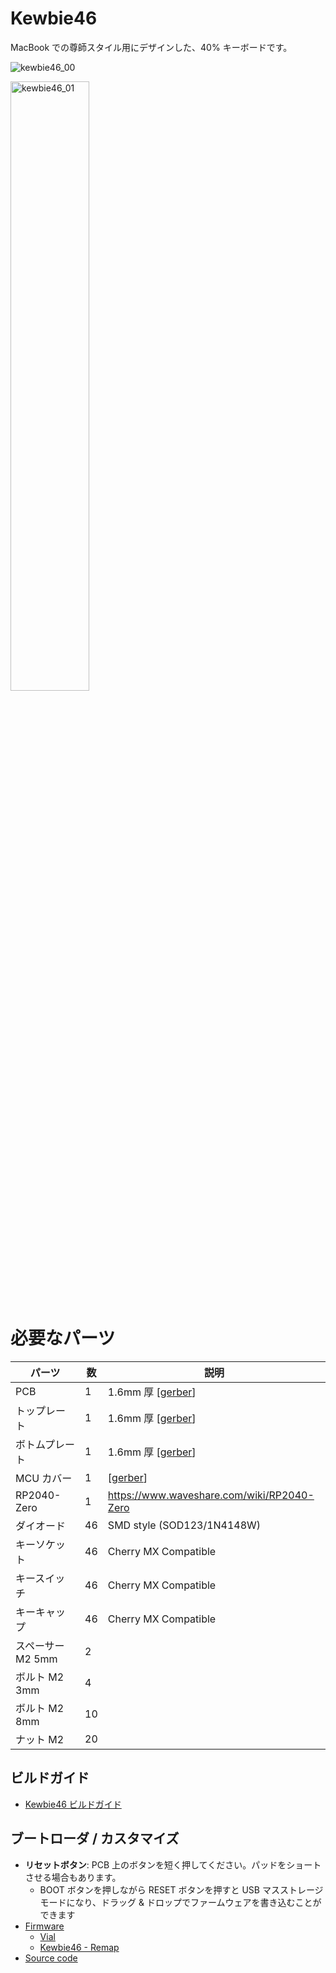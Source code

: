 # Kewbie46

MacBook での尊師スタイル用にデザインした、40% キーボードです。

![kewbie46_00](https://i.imgur.com/eWcHN0J.png)

<img src="https://i.imgur.com/OsmuWYN.png" alt="kewbie46_01" width="50%" />

# 必要なパーツ

|パーツ|数|説明|
|---|--|--|
|PCB|1|1.6mm 厚 [[gerber](gerber/kewbie46/jlcpcb)]|
|トップレート|1|1.6mm 厚 [[gerber](gerber/kewbie46/jlcpcb)]|
|ボトムプレート|1|1.6mm 厚 [[gerber](gerber/kewbie46/jlcpcb)]|
|MCU カバー|1|[[gerber](gerber/kewbie46/jlcpcb)]|
|RP2040-Zero|1|https://www.waveshare.com/wiki/RP2040-Zero|
|ダイオード|46|SMD style (SOD123/1N4148W)|
|キーソケット|46| Cherry MX Compatible|
|キースイッチ|46|Cherry MX Compatible|
|キーキャップ|46|Cherry MX Compatible|
|スペーサー M2 5mm|2|
|ボルト M2 3mm|4|
|ボルト M2 8mm|10|
|ナット M2|20|

## ビルドガイド

* [Kewbie46 ビルドガイド](guide/README-ja.md)

## ブートローダ / カスタマイズ

* **リセットボタン**: PCB 上のボタンを短く押してください。パッドをショートさせる場合もあります。
  * BOOT ボタンを押しながら RESET ボタンを押すと USB マスストレージモードになり、ドラッグ & ドロップでファームウェアを書き込むことができます
* [Firmware](firmware)
  * [Vial](https://vial.today/)
  * [Kewbie46 - Remap](https://remap-keys.app/catalog/hTfNsK0O3Sb1Jaafdm3x)
* [Source code](https://github.com/higemaru/qmk_firmware/)
